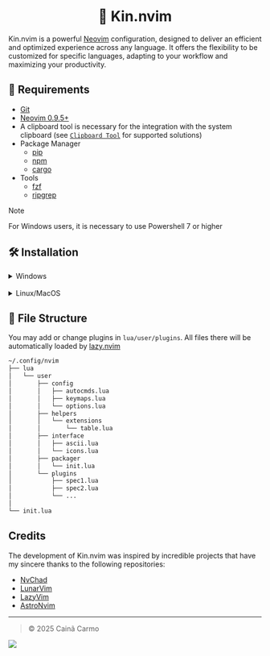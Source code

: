 [//]: Header

<h1 align="center">🍡 Kin.nvim</h1>

Kin.nvim is a powerful [Neovim](https://neovim.io/) configuration, designed to deliver an efficient and optimized experience across any language. It offers the flexibility to be customized for specific languages, adapting to your workflow and maximizing your productivity.

[//]: Content

## 🚧 Requirements

- [Git](https://git-scm.com/downloads)
- [Neovim 0.9.5+](https://github.com/neovim/neovim/blob/master/INSTALL.md)
- A clipboard tool is necessary for the integration with the system clipboard (see [`Clipboard Tool`](https://neovim.io/doc/user/provider.html#clipboard-tool) for supported solutions)
- Package Manager
  - [pip](https://pypi.org/project/pip/)
  - [npm](https://docs.npmjs.com/downloading-and-installing-node-js-and-npm)
  - [cargo](https://doc.rust-lang.org/cargo/getting-started/installation.html)
- Tools
  - [fzf](https://github.com/junegunn/fzf)
  - [ripgrep](https://github.com/BurntSushi/ripgrep)

> [!NOTE]
> For Windows users, it is necessary to use Powershell 7 or higher

## 🛠️ Installation

<details>
<summary>Windows</summary>
<br />

1. Make a backup of your current nvim and nvim-data folder

```pwsh
Rename-Item -Path $env:LOCALAPPDATA\nvim -NewName $env:LOCALAPPDATA\nvim.bak
Rename-Item -Path $env:LOCALAPPDATA\nvim-data -NewName $env:LOCALAPPDATA\nvim-data.bak
```

2. Setup Kin.nvim

```pwsh
git clone --depth 1 https://github.com/CainCarmo/Kin.nvim.git $env:LOCALAPPDATA\nvim
Remove-Item $env:LOCALAPPDATA\nvim\.git -Recurse -Force
Remove-Item $env:LOCALAPPDATA\nvim\.gitignore -Recurse -Force
nvim
```

</details>

<br />

<details>
<summary>Linux/MacOS</summary>
<br />

1. Make a backup of your current nvim and shared folder

```sh
mv ~/.config/nvim ~/.config/nvim.bak
mv ~/.local/share/nvim ~/.local/share/nvim.bak
```

2. Setup Kin.nvim

```sh
git clone --depth 1 https://github.com/CainCarmo/Kin.nvim.git ~/.config/nvim
rm -rf ~/.config/nvim/.git
rm -rf ~/.config/nvim/.gitignore
nvim
```

</details>

## 📂 File Structure

You may add or change plugins in `lua/user/plugins`. All files there
will be automatically loaded by [lazy.nvim](https://github.com/folke/lazy.nvim)

```txt
~/.config/nvim
├── lua
│   └── user
│       ├── config
│       │   ├── autocmds.lua
│       │   ├── keymaps.lua
│       │   └── options.lua
│       ├── helpers
│       │   └── extensions
│       │       └── table.lua
│       ├── interface
│       │   ├── ascii.lua
│       │   └── icons.lua
│       ├── packager
│       │   └── init.lua
│       └── plugins
│           ├── spec1.lua
│           ├── spec2.lua
│           └── ...
│
└── init.lua
```

## Credits

The development of Kin.nvim was inspired by incredible projects that have my sincere thanks to the following repositories:

- [NvChad](https://github.com/NvChad/NvChad)
- [LunarVim](https://github.com/LunarVim/LunarVim)
- [LazyVim](https://github.com/LazyVim/LazyVim)
- [AstroNvim](https://github.com/AstroNvim/AstroNvim)

[//]: Footer

---

> © 2025 Cainã Carmo

![][footer_wave]

[//]: Links
[footer_wave]: https://capsule-render.vercel.app/api?type=waving&height=100&color=d5c4a1&reversal=true&section=footer
